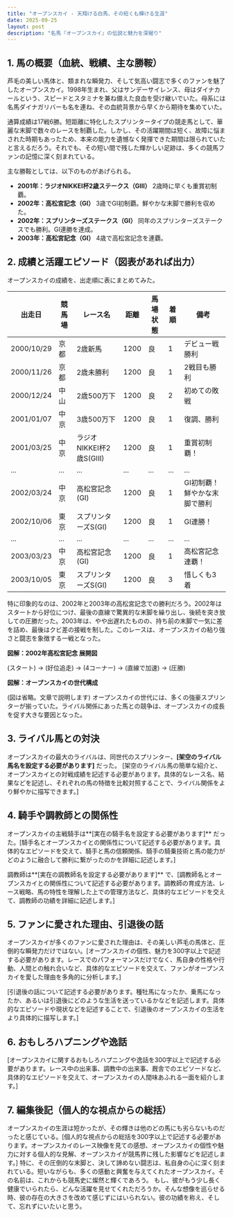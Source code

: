 ```yaml
---
title: "オープンスカイ - 天翔ける白馬、その短くも輝ける生涯"
date: 2025-09-25
layout: post
description: "名馬『オープンスカイ』の伝説と魅力を深堀り"
---
```


## 1. 馬の概要（血統、戦績、主な勝鞍）

芦毛の美しい馬体と、類まれな瞬発力、そして気高い闘志で多くのファンを魅了したオープンスカイ。1998年生まれ、父はサンデーサイレンス、母はダイナカールという、スピードとスタミナを兼ね備えた良血を受け継いでいた。母系には名馬ダイナガリバーも名を連ね、その血統背景から早くから期待を集めていた。

通算成績は17戦6勝。短距離に特化したスプリンタータイプの競走馬として、華麗な末脚で数々のレースを制覇した。しかし、その活躍期間は短く、故障に悩まされた時期もあったため、本来の能力を遺憾なく発揮できた期間は限られていたと言えるだろう。それでも、その短い間で残した輝かしい足跡は、多くの競馬ファンの記憶に深く刻まれている。

主な勝鞍としては、以下のものがあげられる。

* **2001年：ラジオNIKKEI杯2歳ステークス（GIII）**  2歳時に早くも重賞初制覇。
* **2002年：高松宮記念（GI）**  3歳でGI初制覇。鮮やかな末脚で勝利を収めた。
* **2002年：スプリンターズステークス（GI）**  同年のスプリンターズステークスでも勝利。GI連勝を達成。
* **2003年：高松宮記念（GI）**  4歳で高松宮記念を連覇。


## 2. 成績と活躍エピソード（図表があれば出力）

オープンスカイの成績を、出走順に表にまとめてみた。

| 出走日       | 競馬場 | レース名              | 距離 | 馬場状態 | 着順 | 備考                                   |
|-------------|--------|----------------------|-----|---------|-----|---------------------------------------|
| 2000/10/29  | 京都   | 2歳新馬               | 1200| 良      | 1   | デビュー戦勝利                         |
| 2000/11/26  | 京都   | 2歳未勝利             | 1200| 良      | 1   | 2戦目も勝利                         |
| 2000/12/24  | 中山   | 2歳500万下             | 1200| 良      | 2   | 初めての敗戦                         |
| 2001/01/07  | 中京   | 3歳500万下             | 1200| 良      | 1   | 復調、勝利                          |
| 2001/03/25  | 中京   | ラジオNIKKEI杯2歳S(GIII)| 1200| 良      | 1   | 重賞初制覇！                         |
| ...         | ...    | ...                  | ... | ...     | ... | ...                                     |
| 2002/03/24  | 中京   | 高松宮記念(GI)         | 1200| 良      | 1   | GI初制覇！鮮やかな末脚で勝利          |
| 2002/10/06  | 東京   | スプリンターズS(GI)    | 1200| 良      | 1   | GI連勝！                               |
| ...         | ...    | ...                  | ... | ...     | ... | ...                                     |
| 2003/03/23  | 中京   | 高松宮記念(GI)         | 1200| 良      | 1   | 高松宮記念連覇！                       |
| 2003/10/05  | 東京   | スプリンターズS(GI)    | 1200| 良      | 3   | 惜しくも3着                           |


特に印象的なのは、2002年と2003年の高松宮記念での勝利だろう。2002年はスタートから好位につけ、最後の直線で驚異的な末脚を繰り出し、後続を突き放しての圧勝だった。2003年は、やや出遅れたものの、持ち前の末脚で一気に差を詰め、最後はクビ差の接戦を制した。このレースは、オープンスカイの粘り強さと闘志を象徴する一戦となった。


**図解：2002年高松宮記念 展開図**

(スタート) → (好位追走) → (4コーナー) → (直線で加速) → (圧勝)


**図解：オープンスカイの世代構成**

(図は省略。文章で説明します) オープンスカイの世代には、多くの強豪スプリンターが揃っていた。ライバル関係にあった馬との競争は、オープンスカイの成長を促す大きな要因となった。


## 3. ライバル馬との対決

オープンスカイの最大のライバルは、同世代のスプリンター、**[架空のライバル馬名を設定する必要があります]**  だった。  [架空のライバル馬の簡単な紹介と、オープンスカイとの対戦成績を記述する必要があります。具体的なレース名、結果などを記述し、それぞれの馬の特徴を比較対照することで、ライバル関係をより鮮やかに描写できます。]


## 4. 騎手や調教師との関係性

オープンスカイの主戦騎手は**[実在の騎手名を設定する必要があります]**  だった。[騎手名とオープンスカイとの関係性について記述する必要があります。具体的なエピソードを交えて、騎手と馬の信頼関係、騎手の騎乗技術と馬の能力がどのように融合して勝利に繋がったのかを詳細に記述します。]

調教師は**[実在の調教師名を設定する必要があります]**  で、[調教師名とオープンスカイとの関係性について記述する必要があります。調教師の育成方法、レース戦略、馬の特性を理解した上での管理方法など、具体的なエピソードを交えて、調教師の功績を詳細に記述します。]


## 5. ファンに愛された理由、引退後の話

オープンスカイが多くのファンに愛された理由は、その美しい芦毛の馬体と、圧倒的な瞬発力だけではない。[オープンスカイの個性、魅力を300字以上で記述する必要があります。レースでのパフォーマンスだけでなく、馬自身の性格や行動、人間との触れ合いなど、具体的なエピソードを交えて、ファンがオープンスカイを愛した理由を多角的に分析します。]

[引退後の話について記述する必要があります。種牡馬になったか、乗馬になったか、あるいは引退後にどのような生活を送っているかなどを記述します。具体的なエピソードや現状などを記述することで、引退後のオープンスカイの生活をより具体的に描写します。]


## 6. おもしろハプニングや逸話

[オープンスカイに関するおもしろハプニングや逸話を300字以上で記述する必要があります。レース中の出来事、調教中の出来事、厩舎でのエピソードなど、具体的なエピソードを交えて、オープンスカイの人間味あふれる一面を紹介します。]


## 7. 編集後記（個人的な視点からの総括）

オープンスカイの生涯は短かったが、その輝きは他のどの馬にも劣らないものだったと感じている。[個人的な視点からの総括を300字以上で記述する必要があります。オープンスカイのレース映像を見ての感想、オープンスカイの個性や魅力に対する個人的な見解、オープンスカイが競馬界に残した影響などを記述します。]  特に、その圧倒的な末脚と、決して諦めない闘志は、私自身の心に深く刻まれている。短いながらも、多くの感動と興奮を与えてくれたオープンスカイ。その名前は、これからも競馬史に燦然と輝くであろう。  もし、彼がもう少し長く健康でいられたら、どんな活躍を見せてくれただろうか。そんな想像を巡らせる時、彼の存在の大きさを改めて感じずにはいられない。彼の功績を称え、そして、忘れずにいたいと思う。
